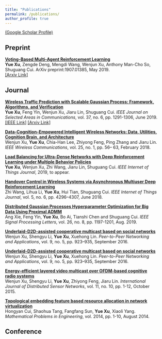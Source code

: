 ```yaml
---
title: "Publications"
permalink: /publications/
author_profile: true
---
```


[(Google Scholar Profile)](https://scholar.google.com/citations?user=_3u5aKQAAAAJ&hl=en)

## Preprint
<b>[Voting-Based Multi-Agent Reinforcement Learning]()</b><br>
<b>Yue Xu</b>, Zengde Deng, Mengdi Wang, Wenjun Xu, Anthony Man-Cho So, Shuguang Cui. ArXiv preprint:1907.01385, May 2019. <br>
[[Arxiv Link]](<https://arxiv.org/abs/1907.01385>)

## Journal
<b>[Wireless Traffic Prediction with Scalable Gaussian Process: Framework, Algorithms, and Verification](http://gitxuy.github.io/publications/JSAC19)</b><br>
<b>Yue Xu</b>, Feng Yin, Wenjun Xu, Jiaru Lin, Shuguang Cui. <em>IEEE Journal on Selected Areas in Communications</em>, vol. 37, no. 6, pp. 1291-1306, June 2019.<br>
[[IEEE Link]](<https://ieeexplore.ieee.org/document/8664622>)
[[Arxiv Link]](<https://arxiv.org/abs/1902.04763>)

<b>[Data-Cognition-Empowered Intelligent Wireless Networks: Data, Utilities, Cognition Brain, and Architecture]()</b><br>
Wenjun Xu, <b>Yue Xu</b>,  Chia-Han Lee, Zhiyong Feng, Ping Zhang and Jiaru Lin. <em>IEEE Wireless Communications</em>, vol. 25, no. 1, pp. 56– 63, February 2018.

<b>[Load Balancing for Ultra-Dense Networks with Deep Reinforcement Learning under Multiple Behavior Policies]()</b><br>
<b>Yue Xu</b>,  Wenjun Xu, Zhi Wang, Jiaru Lin, Shuguang Cui. <em>IEEE Internet of Things Journal</em>, 2019, to appear.

<b>[Handover Control in Wireless Systems via Asynchronous Multiuser Deep Reinforcement Learning]()</b><br>
Zhi Wang, Lihua Li, <b>Yue Xu</b>, Hui Tian, Shuguang Cui. <em>IEEE Internet of Things Journal</em>, vol. 5, no. 6, pp. 4296–4307, June 2018.

<b>[Distributed Gaussian Processes Hyperparameter Optimization for Big Data Using Proximal ADMM]()</b><br>
Ang Xie, Feng Yin, <b>Yue Xu</b>, Bo Ai, Tianshi Chen and Shuguang Cui. <em>IEEE Signal Processing Letters</em>, vol. 26, no. 8, pp. 1197-1201, Aug. 2019.

<b>[Underlaid-D2D-assisted cooperative multicast based on social networks]()</b><br>
Wenjun Xu, Shengyu Li, <b>Yue Xu</b>, Xuehong Lin. <em>Peer-to-Peer Networking and Applications</em>, vol. 9, no. 5, pp. 923–935, September 2016.

<b>[Underlaid-D2D-assisted cooperative multicast based on social networks]()</b><br>
Wenjun Xu, Shengyu Li, <b>Yue Xu</b>, Xuehong Lin. <em>Peer-to-Peer Networking and Applications</em>, vol. 9, no. 5, pp. 923–935, September 2016.

<b>[Energy-efficient layered video multicast over OFDM-based cognitive radio systems]()</b><br>
Wenjun Xu, Shengyu Li, <b>Yue Xu</b>, Zhiyong Feng, Jiaru Lin. <em>International Journal of Distributed Sensor Networks</em>, vol. 11, no. 10, pp. 1-12, October 2015.

<b>[Topological embedding feature based resource allocation in network virtualization]()</b><br>
Hongyan Cui, Shaohua Tang, Fangfang Sun, <b>Yue Xu</b>, Xiaoli Yang. <em>Mathematical Problems in Engineering</em>, vol. 2014, pp. 1-10, August 2014.

## Conference
